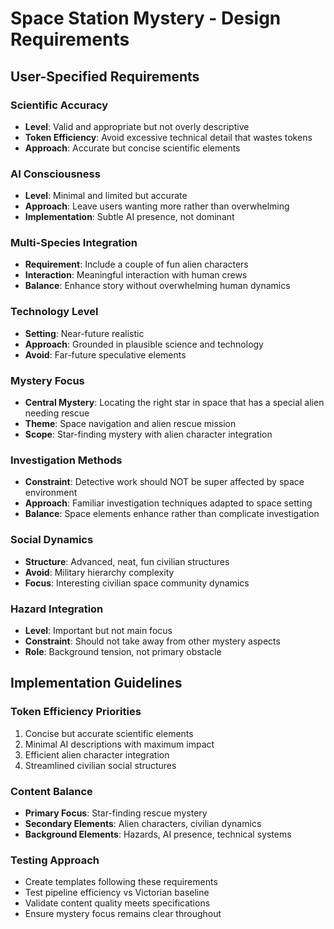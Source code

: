 # Space Station Mystery - Design Requirements

## User-Specified Requirements

### Scientific Accuracy
- **Level**: Valid and appropriate but not overly descriptive
- **Token Efficiency**: Avoid excessive technical detail that wastes tokens
- **Approach**: Accurate but concise scientific elements

### AI Consciousness
- **Level**: Minimal and limited but accurate
- **Approach**: Leave users wanting more rather than overwhelming
- **Implementation**: Subtle AI presence, not dominant

### Multi-Species Integration
- **Requirement**: Include a couple of fun alien characters
- **Interaction**: Meaningful interaction with human crews
- **Balance**: Enhance story without overwhelming human dynamics

### Technology Level
- **Setting**: Near-future realistic
- **Approach**: Grounded in plausible science and technology
- **Avoid**: Far-future speculative elements

### Mystery Focus
- **Central Mystery**: Locating the right star in space that has a special alien needing rescue
- **Theme**: Space navigation and alien rescue mission
- **Scope**: Star-finding mystery with alien character integration

### Investigation Methods
- **Constraint**: Detective work should NOT be super affected by space environment
- **Approach**: Familiar investigation techniques adapted to space setting
- **Balance**: Space elements enhance rather than complicate investigation

### Social Dynamics
- **Structure**: Advanced, neat, fun civilian structures
- **Avoid**: Military hierarchy complexity
- **Focus**: Interesting civilian space community dynamics

### Hazard Integration
- **Level**: Important but not main focus
- **Constraint**: Should not take away from other mystery aspects
- **Role**: Background tension, not primary obstacle

## Implementation Guidelines

### Token Efficiency Priorities
1. Concise but accurate scientific elements
2. Minimal AI descriptions with maximum impact
3. Efficient alien character integration
4. Streamlined civilian social structures

### Content Balance
- **Primary Focus**: Star-finding rescue mystery
- **Secondary Elements**: Alien characters, civilian dynamics
- **Background Elements**: Hazards, AI presence, technical systems

### Testing Approach
- Create templates following these requirements
- Test pipeline efficiency vs Victorian baseline
- Validate content quality meets specifications
- Ensure mystery focus remains clear throughout